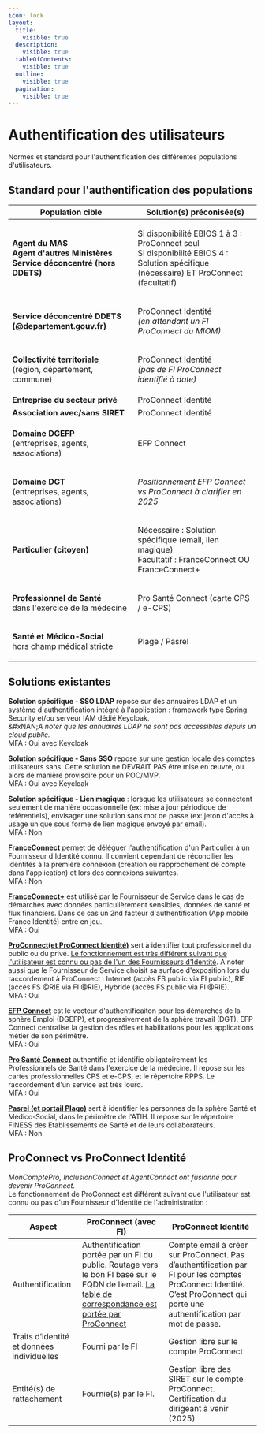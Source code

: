 ```yaml
---
icon: lock
layout:
  title:
    visible: true
  description:
    visible: true
  tableOfContents:
    visible: true
  outline:
    visible: true
  pagination:
    visible: true
---
```


# Authentification des utilisateurs

Normes et standard pour l'authentification des différentes populations d'utilisateurs.

## Standard pour l'authentification des populations

| Population cible                                                                                                                        | Solution(s) préconisée(s)                                                                                                                       |
| --------------------------------------------------------------------------------------------------------------------------------------- | ----------------------------------------------------------------------------------------------------------------------------------------------- |
| <p><strong>Agent du MAS</strong><br><strong>Agent d'autres Ministères</strong><br><strong>Service déconcentré (hors DDETS)</strong></p> | <p>Si disponibilité EBIOS 1 à 3 : ProConnect seul<br>Si disponibilité EBIOS 4 : Solution spécifique (nécessaire) ET ProConnect (facultatif)</p> |
| **Service déconcentré DDETS (@departement.gouv.fr)**                                                                                    | <p>ProConnect Identité<br><em>(en attendant un FI ProConnect du MIOM)</em></p>                                                                  |
| <p><strong>Collectivité territoriale</strong><br>(région, département, commune)</p>                                                     | <p>ProConnect Identité<br><em>(pas de FI ProConnect identifié à date)</em></p>                                                                  |
| **Entreprise du secteur privé**                                                                                                         | ProConnect Identité                                                                                                                             |
| **Association avec/sans SIRET**                                                                                                         | ProConnect Identité                                                                                                                             |
| <p><strong>Domaine DGEFP</strong><br>(entreprises, agents, associations)</p>                                                            | EFP Connect                                                                                                                                     |
| <p><strong>Domaine DGT</strong><br>(entreprises, agents, associations)</p>                                                              | _Positionnement EFP Connect vs ProConnect à clarifier en 2025_                                                                                  |
| **Particulier (citoyen)**                                                                                                               | <p>Nécessaire : Solution spécifique (email, lien magique)<br>Facultatif : FranceConnect OU FranceConnect+</p>                                   |
| <p><strong>Professionnel de Santé</strong><br>dans l'exercice de la médecine</p>                                                        | Pro Santé Connect (carte CPS / e-CPS)                                                                                                           |
| <p><strong>Santé et Médico-Social</strong><br>hors champ médical stricte</p>                                                            | Plage / Pasrel                                                                                                                                  |

## Solutions existantes

**Solution spécifique - SSO LDAP** repose sur des annuaires LDAP et un système d'authentification intégré à l'application : framework type Spring Security et/ou serveur IAM dédié Keycloak.\
&#xNAN;_&#x41; noter que les annuaires LDAP ne sont pas accessibles depuis un cloud public._\
MFA : Oui avec Keycloak

**Solution spécifique - Sans SSO** repose sur une gestion locale des comptes utilisateurs sans. Cette solution ne DEVRAIT PAS être mise en œuvre, ou alors de manière provisoire pour un POC/MVP.\
MFA : Oui avec Keycloak

**Solution spécifique - Lien magique** : lorsque les utilisateurs se connectent seulement de manière occasionnelle (ex: mise à jour périodique de référentiels), envisager une solution sans mot de passe (ex: jeton d'accès à usage unique sous forme de lien magique envoyé par email).\
MFA : Non

[**FranceConnect**](https://franceconnect.gouv.fr/franceconnect) permet de déléguer l'authentification d'un Particulier à un Fournisseur d'Identité connu. Il convient cependant de réconcilier les identités à la première connexion (création ou rapprochement de compte dans l'application) et lors des connexions suivantes.\
MFA : Non

[**FranceConnect+**](https://franceconnect.gouv.fr/franceconnect-plus) est utilisé par le Fournisseur de Service dans le cas de démarches avec données particulièrement sensibles, données de santé et flux financiers. Dans ce cas un 2nd facteur d'authentification (App mobile France Identité) entre en jeu.\
MFA : Oui

[**ProConnect(et ProConnect Identité)**](https://www.proconnect.gouv.fr/) sert à identifier tout professionnel du public ou du privé. [Le fonctionnement est très différent suivant que l'utilisateur est connu ou pas de l'un des Fournisseurs d'Identité](iam.md#proconnect). A noter aussi que le Fournisseur de Service choisit sa surface d'exposition lors du raccordement à ProConnect : Internet (accès FS public via FI public), RIE (accès FS @RIE via FI @RIE), Hybride (accès FS public via FI @RIE).\
MFA : Oui

[**EFP Connect**](https://info.efpconnect.emploi.gouv.fr/) est le vecteur d'authentificaiton pour les démarches de la sphère Emploi (DGEFP), et progressivement de la sphère travail (DGT). EFP Connect centralise la gestion des rôles et habilitations pour les applications métier de son périmètre.\
MFA : Oui

[**Pro Santé Connect**](https://esante.gouv.fr/produits-services/pro-sante-connect) authentifie et identifie obligatoirement les Professionnels de Santé dans l'exercice de la médecine. Il repose sur les cartes professionnelles CPS et e-CPS, et le répertoire RPPS. Le raccordement d'un service est très lourd.\
MFA : Oui

[**Pasrel (et portail Plage)**](https://connect-pasrel.atih.sante.fr/cas/login) sert à identifier les personnes de la sphère Santé et Médico-Social, dans le périmètre de l'ATIH. Il repose sur le répertoire FINESS des Etablissements de Santé et de leurs collaborateurs.\
MFA : Non

## ProConnect vs ProConnect Identité

_MonComptePro, InclusionConnect et AgentConnect ont fusionné pour devenir ProConnect._\
Le fonctionnement de ProConnect est différent suivant que l'utilisateur est connu ou pas d'un Fournisseur d'Identité de l'administration :

| Aspect                                     | ProConnect (avec FI)                                                                                                                                                                                                                                               | ProConnect Identité                                                                                                                                                        |
| ------------------------------------------ | ------------------------------------------------------------------------------------------------------------------------------------------------------------------------------------------------------------------------------------------------------------------ | -------------------------------------------------------------------------------------------------------------------------------------------------------------------------- |
| Authentification                           | Authentification portée par un FI du public. Routage vers le bon FI basé sur le FQDN de l’email. [La table de correspondance est portée par ProConnect](https://grist.numerique.gouv.fr/o/docs/3kQ829mp7bTy/AgentConnect-Configuration-des-Fournisseurs-dIdentite) | Compte email à créer sur ProConnect. Pas d’authentification par FI pour les comptes ProConnect Identité. C’est ProConnect qui porte une authentification par mot de passe. |
| Traits d’identité et données individuelles | Fourni par le FI                                                                                                                                                                                                                                                   | Gestion libre sur le compte ProConnect                                                                                                                                     |
| Entité(s) de rattachement                  | Fournie(s) par le FI.                                                                                                                                                                                                                                              | Gestion libre des SIRET sur le compte ProConnect. Certification du dirigeant à venir (2025)                                                                                |
